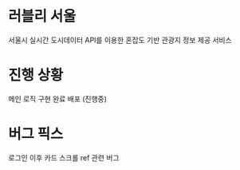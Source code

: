 # 러블리 서울
서울시 실시간 도시데이터 API를 이용한 혼잡도 기반 관광지 정보 제공 서비스


# 진행 상황
메인 로직 구현 완료
배포 (진행중)

# 버그 픽스
로그인 이후 카드 스크롤 ref 관련 버그

